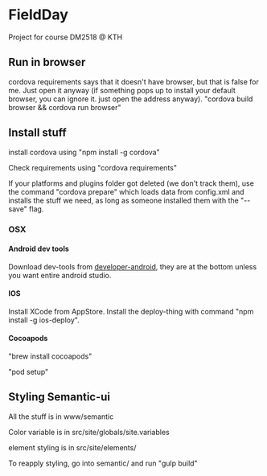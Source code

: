 # FieldDay
Project for course DM2518 @ KTH

## Run in browser
cordova requirements says that it doesn't have browser, but that is false for me. Just open it anyway (if something pops up to install your default browser, you can ignore it. just open the address anyway).
"cordova build browser && cordova run browser"

## Install stuff
install cordova using "npm install -g cordova"

Check requirements using "cordova requirements"

If your platforms and plugins folder got deleted (we don't track them), use the command "cordova prepare" which loads data from config.xml and installs the stuff we need, as long as someone installed them with the "--save" flag.

### OSX
#### Android dev tools
Download dev-tools from [developer-android](https://developer.android.com/studio/index.html), they are at the bottom unless you want entire android studio.

#### IOS
Install XCode from AppStore. Install the deploy-thing with command "npm install -g ios-deploy".

#### Cocoapods
"brew install cocoapods"

"pod setup"

## Styling Semantic-ui
All the stuff is in www/semantic

Color variable is in src/site/globals/site.variables

element styling is in src/site/elements/

To reapply styling, go into semantic/ and run "gulp build"